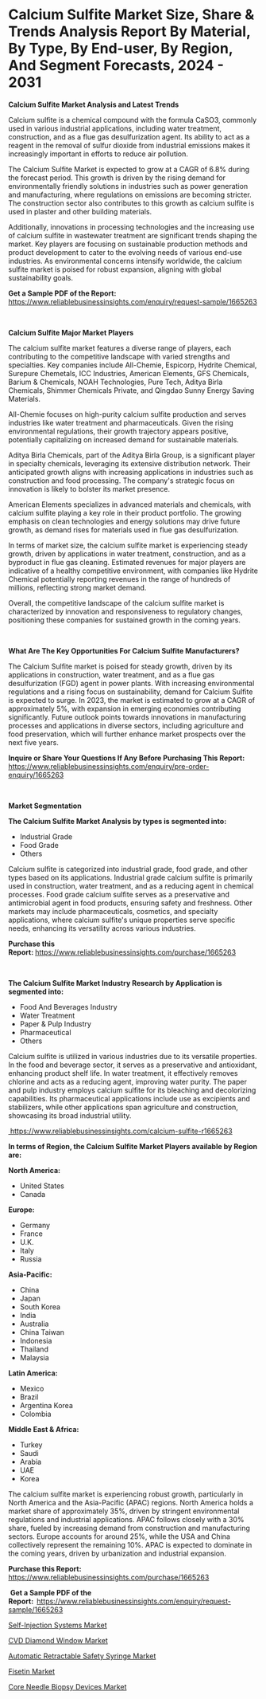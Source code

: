 <p><h1>Calcium Sulfite Market Size, Share & Trends Analysis Report By Material, By Type, By End-user, By Region, And Segment Forecasts, 2024 - 2031</h1></p><p><strong>Calcium Sulfite Market Analysis and Latest Trends</strong></p>
<p><p>Calcium sulfite is a chemical compound with the formula CaSO3, commonly used in various industrial applications, including water treatment, construction, and as a flue gas desulfurization agent. Its ability to act as a reagent in the removal of sulfur dioxide from industrial emissions makes it increasingly important in efforts to reduce air pollution. </p><p>The Calcium Sulfite Market is expected to grow at a CAGR of 6.8% during the forecast period. This growth is driven by the rising demand for environmentally friendly solutions in industries such as power generation and manufacturing, where regulations on emissions are becoming stricter. The construction sector also contributes to this growth as calcium sulfite is used in plaster and other building materials. </p><p>Additionally, innovations in processing technologies and the increasing use of calcium sulfite in wastewater treatment are significant trends shaping the market. Key players are focusing on sustainable production methods and product development to cater to the evolving needs of various end-use industries. As environmental concerns intensify worldwide, the calcium sulfite market is poised for robust expansion, aligning with global sustainability goals.</p></p>
<p><strong>Get a Sample PDF of the Report:&nbsp;</strong> <a href="https://www.reliablebusinessinsights.com/enquiry/request-sample/1665263?utm_campaign=118&utm_medium=2&utm_source=Github&utm_content=ia&utm_term=08112024&utm_id=calcium-sulfite">https://www.reliablebusinessinsights.com/enquiry/request-sample/1665263</a></p>
<p>&nbsp;</p>
<p><strong>Calcium Sulfite Major Market Players</strong></p>
<p><p>The calcium sulfite market features a diverse range of players, each contributing to the competitive landscape with varied strengths and specialties. Key companies include All-Chemie, Espicorp, Hydrite Chemical, Surepure Chemetals, ICC Industries, American Elements, GFS Chemicals, Barium & Chemicals, NOAH Technologies, Pure Tech, Aditya Birla Chemicals, Shimmer Chemicals Private, and Qingdao Sunny Energy Saving Materials.</p><p>All-Chemie focuses on high-purity calcium sulfite production and serves industries like water treatment and pharmaceuticals. Given the rising environmental regulations, their growth trajectory appears positive, potentially capitalizing on increased demand for sustainable materials.</p><p>Aditya Birla Chemicals, part of the Aditya Birla Group, is a significant player in specialty chemicals, leveraging its extensive distribution network. Their anticipated growth aligns with increasing applications in industries such as construction and food processing. The company's strategic focus on innovation is likely to bolster its market presence.</p><p>American Elements specializes in advanced materials and chemicals, with calcium sulfite playing a key role in their product portfolio. The growing emphasis on clean technologies and energy solutions may drive future growth, as demand rises for materials used in flue gas desulfurization.</p><p>In terms of market size, the calcium sulfite market is experiencing steady growth, driven by applications in water treatment, construction, and as a byproduct in flue gas cleaning. Estimated revenues for major players are indicative of a healthy competitive environment, with companies like Hydrite Chemical potentially reporting revenues in the range of hundreds of millions, reflecting strong market demand.</p><p>Overall, the competitive landscape of the calcium sulfite market is characterized by innovation and responsiveness to regulatory changes, positioning these companies for sustained growth in the coming years.</p></p>
<p>&nbsp;</p>
<p><strong>What Are The Key Opportunities For Calcium Sulfite Manufacturers?</strong></p>
<p><p>The Calcium Sulfite market is poised for steady growth, driven by its applications in construction, water treatment, and as a flue gas desulfurization (FGD) agent in power plants. With increasing environmental regulations and a rising focus on sustainability, demand for Calcium Sulfite is expected to surge. In 2023, the market is estimated to grow at a CAGR of approximately 5%, with expansion in emerging economies contributing significantly. Future outlook points towards innovations in manufacturing processes and applications in diverse sectors, including agriculture and food preservation, which will further enhance market prospects over the next five years.</p></p>
<p><strong>Inquire or Share Your Questions If Any Before Purchasing This Report:</strong> <a href="https://www.reliablebusinessinsights.com/enquiry/pre-order-enquiry/1665263?utm_campaign=118&utm_medium=2&utm_source=Github&utm_content=ia&utm_term=08112024&utm_id=calcium-sulfite">https://www.reliablebusinessinsights.com/enquiry/pre-order-enquiry/1665263</a></p>
<p>&nbsp;</p>
<p><strong>Market Segmentation</strong></p>
<p><strong>The Calcium Sulfite Market Analysis by types is segmented into:</strong></p>
<p><ul><li>Industrial Grade</li><li>Food Grade</li><li>Others</li></ul></p>
<p><p>Calcium sulfite is categorized into industrial grade, food grade, and other types based on its applications. Industrial grade calcium sulfite is primarily used in construction, water treatment, and as a reducing agent in chemical processes. Food grade calcium sulfite serves as a preservative and antimicrobial agent in food products, ensuring safety and freshness. Other markets may include pharmaceuticals, cosmetics, and specialty applications, where calcium sulfite's unique properties serve specific needs, enhancing its versatility across various industries.</p></p>
<p><strong>Purchase this Report:&nbsp;</strong><a href="https://www.reliablebusinessinsights.com/purchase/1665263?utm_campaign=118&utm_medium=2&utm_source=Github&utm_content=ia&utm_term=08112024&utm_id=calcium-sulfite">https://www.reliablebusinessinsights.com/purchase/1665263</a></p>
<p>&nbsp;</p>
<p><strong>The Calcium Sulfite Market Industry Research by Application is segmented into:</strong></p>
<p><ul><li>Food And Beverages Industry</li><li>Water Treatment</li><li>Paper & Pulp Industry</li><li>Pharmaceutical</li><li>Others</li></ul></p>
<p><p>Calcium sulfite is utilized in various industries due to its versatile properties. In the food and beverage sector, it serves as a preservative and antioxidant, enhancing product shelf life. In water treatment, it effectively removes chlorine and acts as a reducing agent, improving water purity. The paper and pulp industry employs calcium sulfite for its bleaching and decolorizing capabilities. Its pharmaceutical applications include use as excipients and stabilizers, while other applications span agriculture and construction, showcasing its broad industrial utility.</p></p>
<p><a href="https://www.reliablebusinessinsights.com/calcium-sulfite-r1665263?utm_campaign=118&utm_medium=2&utm_source=Github&utm_content=ia&utm_term=08112024&utm_id=calcium-sulfite">&nbsp;https://www.reliablebusinessinsights.com/calcium-sulfite-r1665263</a></p>
<p><strong>In terms of Region, the Calcium Sulfite Market Players available by Region are:</strong></p>
<p>
    <p> <strong> North America: </strong>
        <ul>
            <li>United States</li>
            <li>Canada</li>
        </ul>
        </p> 
    <p> <strong> Europe: </strong>
        <ul>
            <li>Germany</li>
            <li>France</li>
            <li>U.K.</li>
            <li>Italy</li>
            <li>Russia</li>
        </ul>
        </p> 
    <p> <strong> Asia-Pacific: </strong>
        <ul>
            <li>China</li>
            <li>Japan</li>
            <li>South Korea</li>
            <li>India</li>
            <li>Australia</li>
            <li>China Taiwan</li>
            <li>Indonesia</li>
            <li>Thailand</li>
            <li>Malaysia</li>
        </ul>
        </p> 
    <p> <strong> Latin America: </strong>
        <ul>
            <li>Mexico</li>
            <li>Brazil</li>
            <li>Argentina Korea</li>
            <li>Colombia</li>
        </ul>
        </p> 
    <p> <strong> Middle East & Africa: </strong>
        <ul>
            <li>Turkey</li>
            <li>Saudi</li>
            <li>Arabia</li>
            <li>UAE</li>
            <li>Korea</li>
        </ul>
    </p>
    </p>
<p><p>The calcium sulfite market is experiencing robust growth, particularly in North America and the Asia-Pacific (APAC) regions. North America holds a market share of approximately 35%, driven by stringent environmental regulations and industrial applications. APAC follows closely with a 30% share, fueled by increasing demand from construction and manufacturing sectors. Europe accounts for around 25%, while the USA and China collectively represent the remaining 10%. APAC is expected to dominate in the coming years, driven by urbanization and industrial expansion.</p></p>
<p><strong>Purchase this Report: </strong><a href="https://www.reliablebusinessinsights.com/purchase/1665263?utm_campaign=118&utm_medium=2&utm_source=Github&utm_content=ia&utm_term=08112024&utm_id=calcium-sulfite">https://www.reliablebusinessinsights.com/purchase/1665263</a></p>
<p>&nbsp;<strong>Get a Sample PDF of the Report:&nbsp;&nbsp;</strong><a href="https://www.reliablebusinessinsights.com/enquiry/request-sample/1665263?utm_campaign=118&utm_medium=2&utm_source=Github&utm_content=ia&utm_term=08112024&utm_id=calcium-sulfite">https://www.reliablebusinessinsights.com/enquiry/request-sample/1665263</a></p>
<p><strong></strong></p>
<p><p><a href="https://issuu.com/reportprime-2/docs/self-injection-systems-market-size-_8ba17ec03c92bb?utm_campaign=118&utm_medium=2&utm_source=Github&utm_content=ia&utm_term=08112024&utm_id=calcium-sulfite">Self-Injection Systems Market</a></p><p><a href="https://github.com/avilarotedlowkog/Market-Research-Report-List-1/blob/main/cvd-diamond-window-market.md?utm_campaign=118&utm_medium=2&utm_source=Github&utm_content=ia&utm_term=08112024&utm_id=calcium-sulfite">CVD Diamond Window Market</a></p><p><a href="https://issuu.com/reportprime-2/docs/automatic-retractable-safety-syring_8b5b4eb8ef05ce?utm_campaign=118&utm_medium=2&utm_source=Github&utm_content=ia&utm_term=08112024&utm_id=calcium-sulfite">Automatic Retractable Safety Syringe Market</a></p><p><a href="https://github.com/fadrijbtavist/Market-Research-Report-List-1/blob/main/fisetin-market.md?utm_campaign=118&utm_medium=2&utm_source=Github&utm_content=ia&utm_term=08112024&utm_id=calcium-sulfite">Fisetin Market</a></p><p><a href="https://issuu.com/reportprime-2/docs/core-needle-biopsy-devices-market-s_2899621dc5c8ba?utm_campaign=118&utm_medium=2&utm_source=Github&utm_content=ia&utm_term=08112024&utm_id=calcium-sulfite">Core Needle Biopsy Devices Market</a></p></p>
